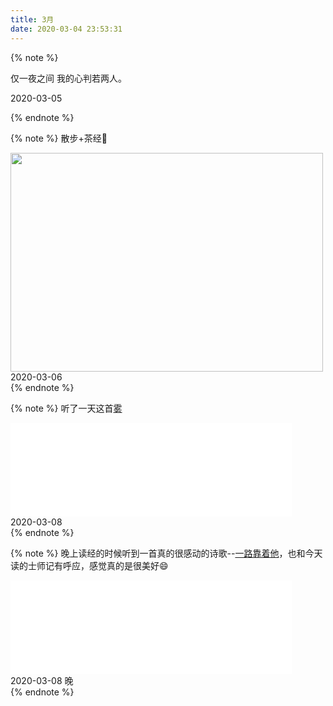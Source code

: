 ```yaml
---
title: 3月
date: 2020-03-04 23:53:31
---
```


{% note %}

仅一夜之间 我的心判若两人。
<div class="daily-date"><i class="fa fa-calendar"></i> 2020-03-05</div>

{% endnote %}

{% note %}
散步+茶经:dog:
<div class="daily-photo">
<img src="https://hexo-1257711631.cos.ap-nanjing.myqcloud.com/markdownpic/0F5318D7-D4C4-4364-851C-9322E618FBFD_1_105_c.jpeg" width=500 height=350>
</div>
<div class="daily-date"><i class="fa fa-calendar"></i> 2020-03-06</div>
{% endnote %}

{% note %}
听了一天这首[雾](https://music.163.com/#/song?id=404459879)
<iframe frameborder="no" border="0" marginwidth="0" marginheight="0" width=450 height=150 src="//music.163.com/outchain/player?type=2&id=404459879&auto=0&height=66"></iframe>
<div class="daily-date"><i class="fa fa-calendar"></i> 2020-03-08</div>
{% endnote %}

{% note %}
晚上读经的时候听到一首真的很感动的诗歌--[一路靠着他](https://music.163.com/#/song?id=33378145)，也和今天读的士师记有呼应，感觉真的是很美好:smile:
<iframe frameborder="no" border="0" marginwidth="0" marginheight="0" width=450 height=150 src="//music.163.com/outchain/player?type=2&id=33378145&auto=0&height=66"></iframe>
<div class="daily-date"><i class="fa fa-calendar"></i> 2020-03-08 晚</div>
{% endnote %}